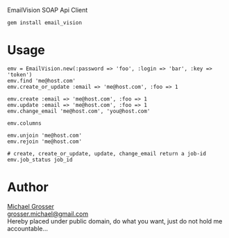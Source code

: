 EmailVision SOAP Api Client

    gem install email_vision

Usage
=====

    emv = EmailVision.new(:password => 'foo', :login => 'bar', :key => 'token')
    emv.find 'me@host.com'
    emv.create_or_update :email => 'me@host.com', :foo => 1

    emv.create :email => 'me@host.com', :foo => 1
    emv.update :email => 'me@host.com', :foo => 1
    emv.change_email 'me@host.com', 'you@host.com'

    emv.columns

    emv.unjoin 'me@host.com'
    emv.rejoin 'me@host.com'

    # create, create_or_update, update, change_email return a job-id
    emv.job_status job_id

Author
======
[Michael Grosser](http://pragmatig.wordpress.com)  
grosser.michael@gmail.com  
Hereby placed under public domain, do what you want, just do not hold me accountable...